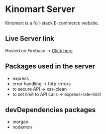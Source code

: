 # Kinomart Server
Kinomart is a full-stack E-commerce website.

## Live Server link
Hosted on Firebase -> [Click here](https://woodpecker-12.web.app/)

## Packages used in the server

* express
* error handling -> http-errors
* to secure API -> xss-clean
* to set limit to API calls -> express-rate-limit

## devDependencies packages

* morgan
* nodemon
